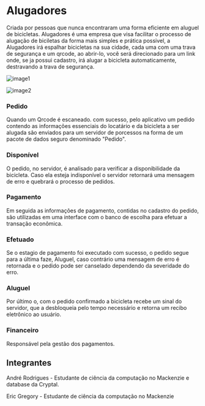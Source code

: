 # Alugadores
Criada por pessoas que nunca encontraram uma forma eficiente em aluguel de bicicletas. Alugadores é uma empresa que visa facilitar o processo de alugação de biciletas da forma mais simples e prática possivel, a Alugadores irá espalhar bicicletas na sua cidade, cada uma com uma trava de segurança e um qrcode, ao abrir-lo, você será direcionado para um link onde, se ja possui cadastro, irá alugar a bicicleta automaticamente, destravando a trava de segurança. 

![image1](https://i.ibb.co/tLKwMV3/Alugadores-Flowchart.png)

![image2](https://cdn.discordapp.com/attachments/751444249182208120/756253194400825354/DiagramaCasoDeUso.png)

### Pedido
Quando um Qrcode é escaneado. com sucesso, pelo aplicativo um pedido contendo as informações essenciais do locatário e da bicicleta a ser alugada são enviados para um servidor de porcessos na forma de um pacote de dados seguro denominado "Pedido".

### Disponível
O pedido, no servidor, é analisado para verificar a disponibilidade da bicicleta. Caso ela esteja indisponível o servidor retornará uma mensagem de erro e quebrará o processo de pedidos.

### Pagamento
Em seguida as informações de pagamento, contidas no cadastro do pedido, são utilizadas em uma interface com o banco de escolha para efetuar a transação econômica.

### Efetuado
Se o estagio de pagamento foi executado com sucesso, o pedido segue para a última faze, Aluguel, caso contrário uma mensagem de erro é retornada e o pedido pode ser canselado dependendo da severidade do erro.

### Aluguel
Por último o, com o pedido confirmado a bicicleta recebe um sinal do servidor, que a desbloqueia pelo tempo necessário e retorna um recibo eletrônico ao usuário.

### Financeiro
Responsável pela gestão dos pagamentos.

## Integrantes
André Rodrigues - Estudante de ciência da computação no Mackenzie e database da Cryptal.

Eric Gregory - Estudante de ciência da computação no Mackenzie
